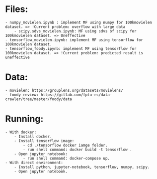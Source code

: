 # Files:
	- numpy_movielen.ipynb : implement MF using numpy for 100kmovielen dataset. => !Current problem: overflow with large data
        - scipy.sdvs_movielen.ipynb: MF using sdvs of scipy for 100kmovielen dataset. => Uneffective
	- tensorflow_movielen.ipynb: implement MF using tensorflow for 100kmovielen dataset.
	- tensorflow_foody.ipynb: implement MF using tensorflow for 100kmovielen dataset. => !Current problem: predicted result is uneffective

# Data:
	- movielen: https://grouplens.org/datasets/movielens/
	- foody review: https://gitlab.com/fptu-rs/data-crawler/tree/master/foody/data

# Running:
	- With docker:
		- Install docker.
		- Install tensorflow image: 
			- cd ./tensorflow docker iamge folder.
			- run shell command: docker build -t tensorflow .
		- Open jupyter notebook:
			- run shell command: docker-compose up.
	- With direct environment:
		- Install python, jupyter-notebook, tensorflow, numpy, scipy.
		- Open jupyter notebook.